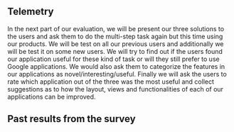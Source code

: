 ## Telemetry

In the next part of our evaluation, we will be present our three solutions to the users and ask them to do the multi-step task again but this time using our products. We will be test on all our previous users and additionally we will be test it on some new users. We will try to find out if the users found our application useful for these kind of task or will they still prefer to use Google applications. We would also ask them to categorize the features in our applications as novel/interesting/useful. Finally we will ask the users to rate which application out of the three was the most useful and collect suggestions as to how the layout, views and functionalities of each of our applications can be improved.

## Past results from the survey
